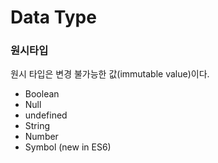 # Data Type

### 원시타입
원시 타입은 변경 불가능한 값(immutable value)이다.
- Boolean
- Null
- undefined
- String
- Number
- Symbol (new in ES6)